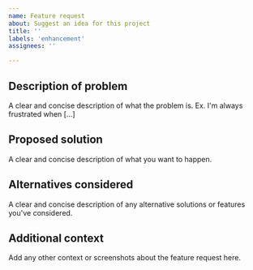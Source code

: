 ```yaml
---
name: Feature request
about: Suggest an idea for this project
title: ''
labels: 'enhancement'
assignees: ''

---
```


## Description of problem
A clear and concise description of what the problem is. Ex. I'm always frustrated when [...]

## Proposed solution
A clear and concise description of what you want to happen.

## Alternatives considered
A clear and concise description of any alternative solutions or features you've considered.

## Additional context
Add any other context or screenshots about the feature request here.
